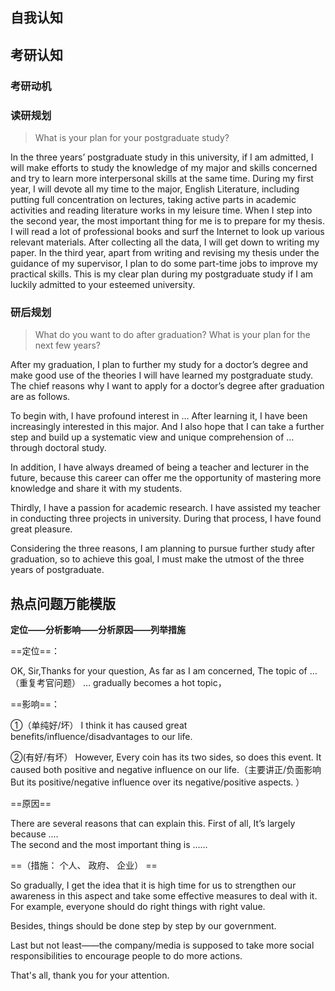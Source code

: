 ## 自我认知



## 考研认知

### 考研动机



### 读研规划

> What is your plan for your postgraduate study?

In the three years’ postgraduate study in this university, if I am admitted, I will make efforts to study the knowledge of my major and skills concerned and try to learn more interpersonal skills at the same time.
During my first year, I will devote all my time to the major, English Literature, including putting full concentration on lectures, taking active parts in academic activities and reading literature works in my leisure time.
When I step into the second year, the most important thing for me is to prepare for my thesis. I will read a lot of professional books and surf the Internet to look up various relevant materials. After collecting all the data, I will get down to writing my paper.
In the third year, apart from writing and revising my thesis under the guidance of my supervisor, I plan to do some part-time jobs to improve my practical skills.
This is my clear plan during my postgraduate study if I am luckily admitted to your esteemed university.

### 研后规划

> What do you want to do after graduation?
What is your plan for the next few years?

After my graduation, I plan to further my study for a doctor’s degree and make good use of the theories I will have learned my postgraduate study. The chief reasons why I want to apply for a doctor’s degree after graduation are as follows.

To begin with, I have profound interest in … After learning it, I have been increasingly interested in this major. And I also hope that I can take a further step and build up a systematic view and unique comprehension of … through doctoral study.

In addition, I have always dreamed of being a teacher and lecturer in the future, because this career can offer me the opportunity of mastering more knowledge and share it with my students. 

Thirdly, I have a passion for academic research. I have assisted my teacher in conducting three projects in university. During that process, I have found great pleasure.

Considering the three reasons, I am planning to pursue further study after graduation, so to achieve this goal, I must make the utmost of the three years of postgraduate. 


## 热点问题万能模版

**定位——分析影响——分析原因——列举措施**

==定位==：

OK, Sir,Thanks for your question, As far as I am concerned, The topic of …（重复考官问题） … gradually becomes a hot topic， 

==影响==：

①（单纯好/坏） I think it has caused great benefits/influence/disadvantages to our life.

②(有好/有坏） However, Every coin has its two sides, so does this event. It caused both positive and negative influence on our life.（主要讲正/负面影响 But its positive/negative influence over its negative/positive aspects. ）

==原因==

There are several reasons that can explain this. 
First of all, It’s largely because ....  
The second and the most important thing is ……

==（措施： 个人、 政府、 企业） ==

So gradually, I get the idea that it is high time for us to strengthen our awareness in this aspect and take some effective measures to deal with it. For example, everyone should do right things with right value. 

Besides, things should be done step by step by our government. 

Last but not least——the company/media is supposed to take more social responsibilities to encourage people to do more actions.

That's all, thank you for your attention.